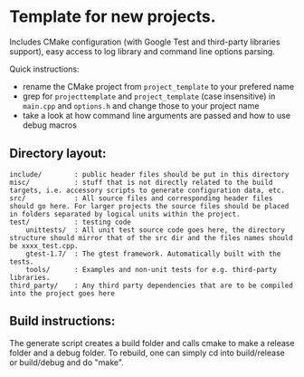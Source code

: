 Template for new projects.
==========================
Includes CMake configuration (with Google Test and third-party libraries support), easy access to log library and command line options parsing.

Quick instructions:
 * rename the CMake project from `project_template` to your prefered name
 * grep for `projecttemplate` and `project_template` (case insensitive) in `main.cpp` and `options.h`
   and change those to your project name
 * take a look at how command line arguments are passed and how to use debug macros

Directory layout:
---------------

```
include/        : public header files should be put in this directory
misc/           : stuff that is not directly related to the build targets, i.e. accessory scripts to generate configuration data, etc.
src/            : All source files and corresponding header files should go here. For larger projects the source files should be placed in folders separated by logical units within the project.
test/           : testing code
    unittests/  : All unit test source code goes here, the directory structure should mirror that of the src dir and the files names should be xxxx_test.cpp.
    gtest-1.7/  : The gtest framework. Automatically built with the tests.
    tools/      : Examples and non-unit tests for e.g. third-party libraries.
third_party/    : Any third party dependencies that are to be compiled into the project goes here
```

Build instructions:
-------------------
The generate script creates a build folder and calls cmake to make a release folder and a debug folder. To rebuild, one can simply cd into build/release or build/debug and do "make".

